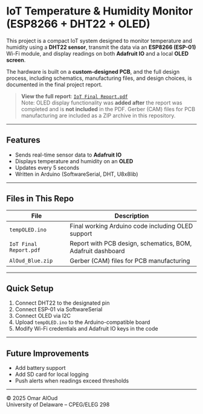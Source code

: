 # IoT Temperature & Humidity Monitor (ESP8266 + DHT22 + OLED)

This project is a compact IoT system designed to monitor temperature and humidity using a **DHT22 sensor**, transmit the data via an **ESP8266 (ESP-01)** Wi-Fi module, and display readings on both **Adafruit IO** and a local **OLED screen**.

The hardware is built on a **custom-designed PCB**, and the full design process, including schematics, manufacturing files, and design choices, is documented in the final project report.

> **View the full report**: [`IoT Final Report.pdf`](IoT%20Final%20Report.pdf)  
> Note: OLED display functionality was **added after** the report was completed and is **not included** in the PDF.
> Gerber (CAM) files for PCB manufacturing are included as a ZIP archive in this repository.
---

##  Features

- Sends real-time sensor data to **Adafruit IO**
-  Displays temperature and humidity on an **OLED**
-  Updates every 5 seconds
-  Written in Arduino (SoftwareSerial, DHT, U8x8lib)

---

## Files in This Repo

| File                     | Description                                                   |
|--------------------------|---------------------------------------------------------------|
| `tempOLED.ino`           | Final working Arduino code including OLED support             |
| `IoT Final Report.pdf`   | Report with PCB design, schematics, BOM, Adafruit dashboard   |
| `AlOud_Blue.zip`         | Gerber (CAM) files for PCB manufacturing                      |

---

## Quick Setup

1. Connect DHT22 to the designated pin 
2. Connect ESP-01 via SoftwareSerial 
3. Connect OLED via I2C
4. Upload `tempOLED.ino` to the Arduino-compatible board
5. Modify Wi-Fi credentials and Adafruit IO keys in the code

---

##  Future Improvements

- Add battery support
- Add SD card for local logging
- Push alerts when readings exceed thresholds

---

© 2025 Omar AlOud  
University of Delaware – CPEG/ELEG 298

